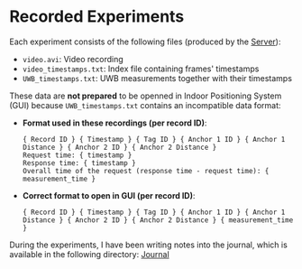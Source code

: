 # Recorded Experiments

Each experiment consists of the following files (produced by the [Server](/Implementation/Server/Server_Multithreaded.cpp)):
  - `video.avi`: Video recording
  - `video_timestamps.txt`: Index file containing frames' timestamps
  - `UWB_timestamps.txt`: UWB measurements together with their timestamps

These data are **not prepared** to be openned in Indoor Positioning System (GUI) because `UWB_timestamps.txt` contains an incompatible data format:
- **Format used in these recordings (per record ID)**:
  ```
  { Record ID } { Timestamp } { Tag ID } { Anchor 1 ID } { Anchor 1 Distance } { Anchor 2 ID } { Anchor 2 Distance } 
  Request time: { timestamp } 
  Response time: { timestamp } 
  Overall time of the request (response time - request time): { measurement_time }
  ```

- **Correct format to open in GUI (per record ID)**:
  ```
  { Record ID } { Timestamp } { Tag ID } { Anchor 1 ID } { Anchor 1 Distance } { Anchor 2 ID } { Anchor 2 Distance } { measurement_time }
  ```

During the experiments, I have been writing notes into the journal, which is available in the following directory: [Journal](../Archive/Journal/)